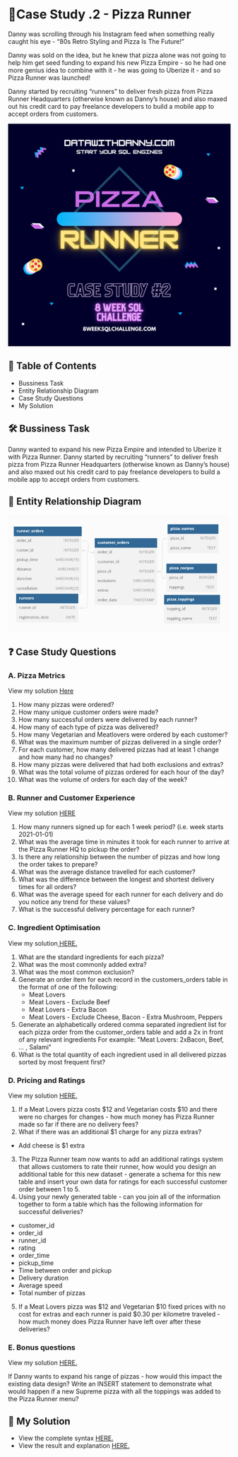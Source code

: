 

# 🍕Case Study .2 - Pizza Runner

Danny was scrolling through his Instagram feed when something really caught his eye - “80s Retro Styling and Pizza Is The Future!”

Danny was sold on the idea, but he knew that pizza alone was not going to help him get seed funding to expand his new Pizza Empire - so he had one more genius idea to combine with it - he was going to Uberize it - and so Pizza Runner was launched!

Danny started by recruiting “runners” to deliver fresh pizza from Pizza Runner Headquarters (otherwise known as Danny’s house) and also maxed out his credit card to pay freelance developers to build a mobile app to accept orders from customers.

![pizza runner](https://github.com/HarshaliSonawane-128/SQL-Projects/blob/main/Case%20Study%20.%202%20-%20Pizza%20Runner/Syntax/2.png)
## 📕 Table of Contents
- Bussiness Task
- Entity Relationship Diagram
- Case Study Questions
- My Solution

## 🛠️ Bussiness Task
Danny wanted to expand his new Pizza Empire and intended to Uberize it with Pizza Runner. Danny started by recruiting “runners” to deliver fresh pizza from Pizza Runner Headquarters (otherwise known as Danny’s house) and also maxed out his credit card to pay freelance developers to build a mobile app to accept orders from customers.

## 🔐 Entity Relationship Diagram
![ERD](https://github.com/HarshaliSonawane-128/SQL-Projects/blob/main/Case%20Study%20.%202%20-%20Pizza%20Runner/Syntax/2ERD.png)
## ❓ Case Study Questions

### A. Pizza Metrics
View my solution [Here](https://github.com/HarshaliSonawane-128/SQL-Projects/blob/main/Case%20Study%20.%202%20-%20Pizza%20Runner/Syntax/Solutions/A.%20Pizza%20Metrics.md.md)

1. How many pizzas were ordered?
2. How many unique customer orders were made?
3. How many successful orders were delivered by each runner?
4. How many of each type of pizza was delivered?
5. How many Vegetarian and Meatlovers were ordered by each customer?
6. What was the maximum number of pizzas delivered in a single order?
7. For each customer, how many delivered pizzas had at least 1 change and how many had no changes?
8. How many pizzas were delivered that had both exclusions and extras?
9. What was the total volume of pizzas ordered for each hour of the day?
10. What was the volume of orders for each day of the week?

### B. Runner and Customer Experience
View my solution [HERE](https://github.com/HarshaliSonawane-128/SQL-Projects/blob/main/Case%20Study%20.%202%20-%20Pizza%20Runner/Syntax/B.%20Runner%20and%20Customer%20Experience.sql)

1. How many runners signed up for each 1 week period? (i.e. week starts 2021-01-01)
2. What was the average time in minutes it took for each runner to arrive at the Pizza Runner HQ to pickup the order?
3. Is there any relationship between the number of pizzas and how long the order takes to prepare?
4. What was the average distance travelled for each customer?
5. What was the difference between the longest and shortest delivery times for all orders?
6. What was the average speed for each runner for each delivery and do you notice any trend for these values?
7. What is the successful delivery percentage for each runner?

### C. Ingredient Optimisation
View my solution[ HERE.](https://github.com/HarshaliSonawane-128/SQL-Projects/blob/main/Case%20Study%20.%202%20-%20Pizza%20Runner/Syntax/Solutions/C.Ingredients%20Optimization.md.md)

1. What are the standard ingredients for each pizza?
2. What was the most commonly added extra?
3. What was the most common exclusion?
4. Generate an order item for each record in the  customers_orders table in the format of one of the following:
     * Meat Lovers
     * Meat Lovers - Exclude Beef
     * Meat Lovers - Extra Bacon
     * Meat Lovers - Exclude Cheese, Bacon - Extra Mushroom, Peppers
5. Generate an alphabetically ordered comma separated ingredient list for each pizza order from the customer_orders table and add a 2x in front of any relevant ingredients
For example: "Meat Lovers: 2xBacon, Beef, ... , Salami"
6. What is the total quantity of each ingredient used in all delivered pizzas sorted by most frequent first?

### D. Pricing and Ratings
View my solution [HERE.](https://github.com/HarshaliSonawane-128/SQL-Projects/blob/main/Case%20Study%20.%202%20-%20Pizza%20Runner/Syntax/D.%20Pricing%20and%20Ratings.sql)

1. If a Meat Lovers pizza costs $12 and Vegetarian costs $10 and there were no charges for changes - how much money has Pizza Runner made so far if there are no delivery fees?
2. What if there was an additional $1 charge for any pizza extras?
  + Add cheese is $1 extra
3. The Pizza Runner team now wants to add an additional ratings system that allows customers to rate their runner, how would you design an additional table for this new dataset - generate a schema for this new table and insert your own data for ratings for each successful customer order between 1 to 5.
4. Using your newly generated table - can you join all of the information together to form a table which has the following information for successful deliveries?
 + customer_id
+ order_id
+ runner_id
+ rating
+ order_time
+ pickup_time
+ Time between order and pickup
+ Delivery duration
+ Average speed
+ Total number of pizzas
5. If a Meat Lovers pizza was $12 and Vegetarian $10 fixed prices with no cost for extras and each runner is paid $0.30 per kilometre traveled - how much money does Pizza Runner have left over after these deliveries?

### E. Bonus questions
View my solution [HERE.](https://github.com/HarshaliSonawane-128/SQL-Projects/blob/main/Case%20Study%20.%202%20-%20Pizza%20Runner/Syntax/Solutions/E.%20Bonus%20Questions.md.md)

If Danny wants to expand his range of pizzas - how would this impact the existing data design? Write an INSERT statement to demonstrate what would happen if a new Supreme pizza with all the toppings was added to the Pizza Runner menu?

## 🚀 My Solution
- View the complete syntax [HERE.](https://github.com/HarshaliSonawane-128/SQL-Projects/tree/main/Case%20Study%20.%202%20-%20Pizza%20Runner/Syntax/Syntax)
- View the result and explanation [HERE.](https://github.com/HarshaliSonawane-128/SQL-Projects/tree/main/Case%20Study%20.%202%20-%20Pizza%20Runner/Syntax/Solutions)
